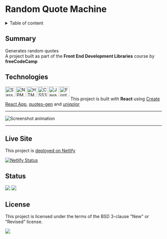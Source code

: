 # Random Quote Machine

<details>
<summary>Table of content</summary>
  
## Table of Content
- [Summary](#summary)
- [Technologies](#technologies)
- [Live Site](#live-site)  
- [Status](#status)
- [License](#license)  

</details>

## Summary
Generates random quotes<br>
A project built as part of the **Front End Development Libraries** course by **freeCodeCamp**

## Technologies
[
<img align="left" height="32" width="32" alt="Sass" src="https://cdn.jsdelivr.net/npm/simple-icons@v3/icons/react.svg" />
<img align="left" height="32" width="32" alt="NPM" src="https://cdn.jsdelivr.net/npm/simple-icons@v3/icons/npm.svg" />
<img align="left" height="32" width="32" alt="HTML5" src="https://cdn.jsdelivr.net/npm/simple-icons@v3/icons/html5.svg" />
<img align="left" height="32" width="32" alt="CSS3" src="https://cdn.jsdelivr.net/npm/simple-icons@v3/icons/css3.svg" />
<img align="left" height="32" width="32" alt="JavaScript" src="https://cdn.jsdelivr.net/npm/simple-icons@v3/icons/javascript.svg" />
<img align="left" height="32" width="32" alt="Fontawesome" src="https://cdn.jsdelivr.net/npm/simple-icons@v3/icons/fontawesome.svg" />
](https://github.com/MakeItBack/Learning-Tracker)<br>

This project is built with **React** using [Create React App](https://github.com/facebook/create-react-app), [quotes-gen](https://github.com/qxb3/quotes-gen) and [uniqolor](https://github.com/dastoori/uniqolor)

---

![Screenshot animation](public/screencapture.gif)

---

## Live Site

This project is [deployed on Netlify](https://rando-quote.netlify.app/)

[![Netlify Status](https://api.netlify.com/api/v1/badges/29410657-4b97-4ce5-aa49-d826197c2917/deploy-status)](https://app.netlify.com/sites/rando-quote/deploys)

## Status
<a href="https://GitHub.com/MakeItBack/Random-Quote-Machine/graphs/commit-activity"><img src="https://img.shields.io/badge/Maintained%3F-yes-green.svg"></a>
<a href="https://GitHub.com/MakeItBack/Random-Quote-Machine/commit"><img src="https://img.shields.io/github/last-commit/MakeItBack/Random-Quote-Machine"></a>

## License

This project is licensed under the terms of the BSD 3-clause "New" or "Revised" license.

<a href="https://opensource.org/licenses"><img src="https://img.shields.io/github/license/MakeItBack/Random-Quote-Machine?color=dodgerblue"></a><br>
